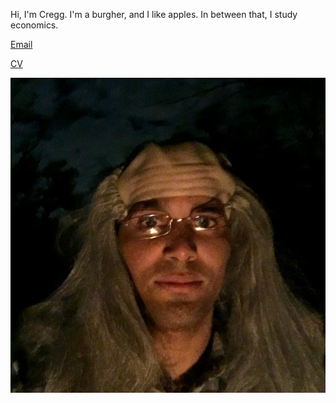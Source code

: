 
Hi, I'm Cregg. I'm a burgher, and I like apples. In between that, I study economics.  

[Email](craig.sylvera@vanderbilt.edu) 

[CV](my_cv_link)

![creggjamin-franklin](8B99D4E7-0E84-4AA3-8BB5-9B7B9E88CF93_1_105_c.jpeg)
